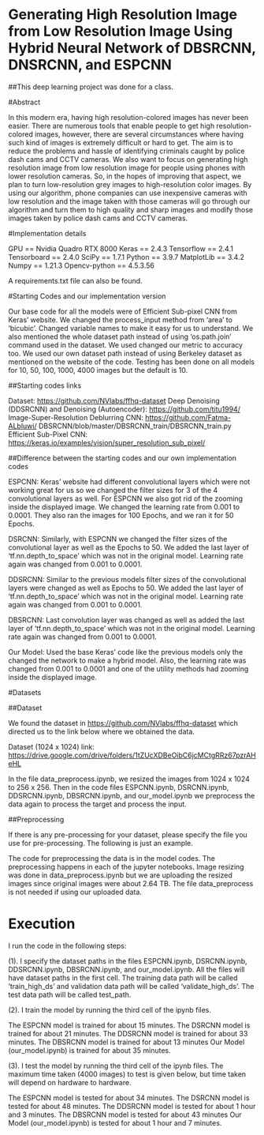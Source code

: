 # Generating High Resolution Image from Low Resolution Image Using Hybrid Neural Network of DBSRCNN, DNSRCNN, and ESPCNN

##This deep learning project was done for a class.

#Abstract

In this modern era, having high resolution-colored images has never been easier. There are numerous tools that enable people to get high resolution-colored images, however, there are several circumstances where having such kind of images is extremely difficult or hard to get. The aim is to reduce the problems and hassle of identifying criminals caught by police dash cams and CCTV cameras. We also want to focus on generating high resolution image from low resolution image for people using phones with lower resolution cameras. So, in the hopes of improving that aspect, we plan to turn low-resolution grey images to high-resolution color images. By using our algorithm, phone companies can use inexpensive cameras with low resolution and the image taken with those cameras will go through our algorithm and turn them to high quality and sharp images and modify those images taken by police dash cams and CCTV cameras.

#Implementation details

GPU == Nvidia Quadro RTX 8000
Keras == 2.4.3
Tensorflow == 2.4.1
Tensorboard == 2.4.0
SciPy == 1.7.1
Python == 3.9.7
MatplotLib == 3.4.2
Numpy == 1.21.3
Opencv-python == 4.5.3.56

A requirements.txt file can also be found. 

#Starting Codes and our implementation version

Our base code for all the models were of Efficient Sub-pixel CNN from Keras’ website. We changed the process_input method from ‘area’ to ‘bicubic’. Changed variable names to make it easy for us to understand. We also mentioned the whole dataset path instead of using ‘os.path.join’ command used in the dataset. We used changed our metric to accuracy too. We used our own dataset path instead of using Berkeley dataset as mentioned on the website of the code. Testing has been done on all models for 10, 50, 100, 1000, 4000 images but the default is 10.

##Starting codes links

Dataset: https://github.com/NVlabs/ffhq-dataset
Deep Denoising (DDSRCNN) and Denoising (Autoencoder): https://github.com/titu1994/ Image-Super-Resolution
Deblurring CNN: https://github.com/Fatma-ALbluwi/ DBSRCNN/blob/master/DBSRCNN_train/DBSRCNN_train.py
Efficient Sub-Pixel CNN: https://keras.io/examples/vision/super_resolution_sub_pixel/


##Difference between the starting codes and our own implementation codes

ESPCNN: Keras’ website had different convolutional layers which were not working great for us so we changed the filter sizes for 3 of the 4 convolutional layers as well. For ESPCNN we also got rid of the zooming inside the displayed image. We changed the learning rate from 0.001 to 0.0001. They also ran the images for 100 Epochs, and we ran it for 50 Epochs.

DSRCNN: Similarly, with ESPCNN we changed the filter sizes of the convolutional layer as well as the Epochs to 50. We added the last layer of ‘tf.nn.depth_to_space’ which was not in the original model. Learning rate again was changed from 0.001 to 0.0001. 

DDSRCNN: Similar to the previous models filter sizes of the convolutional layers were changed as well as Epochs to 50. We added the last layer of ‘tf.nn.depth_to_space’ which was not in the original model. Learning rate again was changed from 0.001 to 0.0001.

DBSRCNN: Last convolution layer was changed as well as added the last layer of ‘tf.nn.depth_to_space’ which was not in the original model. Learning rate again was changed from 0.001 to 0.0001.

Our Model: Used the base Keras’ code like the previous models only the changed the network to make a hybrid model. Also, the learning rate was changed from 0.001 to 0.0001 and one of the utility methods had zooming inside the displayed image.  

#Datasets

##Dataset 

We found the dataset in https://github.com/NVlabs/ffhq-dataset which directed us to the link below where we obtained the data. 

Dataset (1024 x 1024) link: https://drive.google.com/drive/folders/1tZUcXDBeOibC6jcMCtgRRz67pzrAHeHL

In the file data_preprocess.ipynb, we resized the images from 1024 x 1024 to 256 x 256. Then in the code files ESPCNN.ipynb, DSRCNN.ipynb, DDSRCNN.ipynb, DBSRCNN.ipynb, and our_model.ipynb we preprocess the data again to process the target and process the input. 


##Preprocessing 

If there is any pre-processing for your dataset, please specify the file you use for pre-processing. The following is just an example.

The code for preprocessing the data is in the model codes. The preprocessing happens in each of the jupyter notebooks. Image resizing was done in data_preprocess.ipynb but we are uploading the resized images since original images were about 2.64 TB. The file data_preprocess is not needed if using our uploaded data. 

# Execution 

I run the code in the following steps:

(1). I specify the dataset paths in the files ESPCNN.ipynb, DSRCNN.ipynb, DDSRCNN.ipynb, DBSRCNN.ipynb, and our_model.ipynb. All the files will have dataset paths in the first cell. The training data path will be called ‘train_high_ds’ and validation data path will be called ‘validate_high_ds’. The test data path will be called test_path.  


(2). I train the model by running the third cell of the ipynb files. 

The ESPCNN model is trained for about 15 minutes.
The DSRCNN model is trained for about 21 minutes.
The DDSRCNN model is trained for about 33 minutes.
The DBSRCNN model is trained for about 13 minutes
Our Model (our_model.ipynb) is trained for about 35 minutes.


(3). I test the model by running the third cell of the ipynb files. The maximum time taken (4000 images) to test is given below, but time taken will depend on hardware to hardware.

The ESPCNN model is tested for about 34 minutes.
The DSRCNN model is tested for about 48 minutes.
The DDSRCNN model is tested for about 1 hour and 3 minutes.
The DBSRCNN model is tested for about 43 minutes
Our Model (our_model.ipynb) is tested for about 1 hour and 7 minutes.


